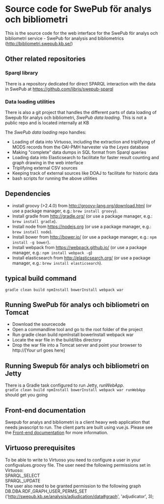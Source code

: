 # Source code for  SwePub för analys och bibliometri

This is the source code for the web interface for the SwePub för analys och bibliometri service - SwePub for analysis and bibliometrics (http://bibliometri.swepub.kb.se/)

## Other related repositories
### Sparql library
There is a repository dedicated for direct SPARQL interaction with the data in SwePub at https://github.com/libris/swepub-sparql

### Data loading utilities
There is also a git project that handles the different parts of data loading of Swepub för analys och bibliometri, _SwePub data loading_. This is not a public repo and is located internally at KB        

The _SwePub data loading_ repo handles:
* Loading of data into Virtuoso, including the extraction and triplifying of MODS records from the OAI-PMH harvester via the _Leyes_ database
* Making "complete" data dumps in SQL format from Sparql queries
* Loading data into Elasticsearch to facilitate for faster result counting and graph drawing in the web interface
* Triplifying external CSV sources
* Keeping track of external sources like DOAJ to facilitate for historic data
* bash scripts for running the above utilities

## Dependencies
* install groovy (>2.4.0) from http://groovy-lang.org/download.html (or use a package manager, e.g.: `brew install groovy`).    
* Install gradle from http://gradle.org/ (or use a package manager, e.g.: `brew install gradle`).   
* Install node from https://nodejs.org (or use a package manager, e.g.: `brew install node`).   
* Install bower from http://bower.io/ (or use a package manager, e.g.: `npm install -g bower`). 
* Install webpack from https://webpack.github.io/  (or use a package manager, e.g.: `npm install webpack -g`)
* Install elasticsearch from http://elasticsearch.org/ (or use a package manager, e.g.: `brew install elasticsearch`).
## typical build command
`gradle clean build npmInstall bowerInstall webpack war`
## Running SwePub för analys och bibliometri on Tomcat
* Download the sourcecode
* Open a commandline tool and go to the root folder of the project
* Run gradle clean build npmInstall bowerInstall webpack war
* Locate the war file in the build/libs directory
* Drop the war file into a Tomcat server and point your browser to http://[Your url goes here]

## Running Swepub för analys och bibliometri on Jetty
There is a Gradle task configured to run Jetty, _runWebApp_.   
  `gradle clean build npmInstall bowerInstall webpack war runWebApp` should get you going

## Front-end documentation
Swepub for analys and bibliometri is a client heavy web application that needs javascript to run. The client parts are built using vue.js. Please see the [Front-end documentation](src/main/resources/client/README.md) for more information.

## Virtuoso prerequisites
To be able to write to Virtuoso you need to configure a user in your configvalues.groovy file.
The user need the following permissions set in Virtuoso:   
SPARQL_SELECT   
SPARQL_UPDATE   
The user also need to be granted permission to the following graph     
DB.DBA.RDF_GRAPH_USER_PERMS_SET ('http://swepub.kb.se/analysis/adjudication/data#graph', 'adjudicator', 3);

